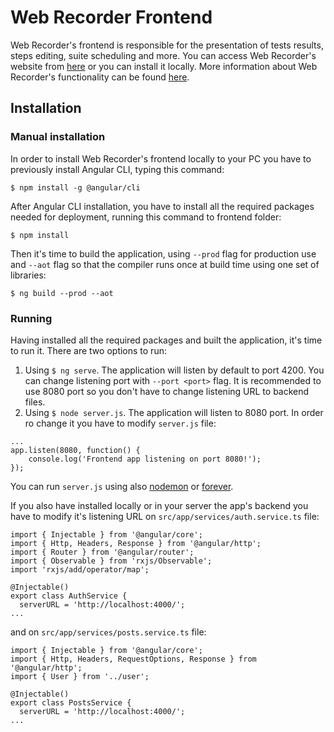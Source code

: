 # Web Recorder Frontend

Web Recorder's frontend is responsible for the presentation of tests results, steps editing, suite scheduling and more. You can access Web Recorder's website from [here](http://snf-750380.vm.okeanos.grnet.gr:8080) or you can install it locally. More information about Web Recorder's functionality can be found [here](http://snf-750380.vm.okeanos.grnet.gr:8080/documentation).

## Installation
### Manual installation
In order to install Web Recorder's frontend locally to your PC you have to previously install Angular CLI, typing this command:
```
$ npm install -g @angular/cli
```

After Angular CLI installation, you have to install all the required packages needed for deployment, running this command to frontend folder:
```
$ npm install
```

Then it's time to build the application, using `--prod` flag for production use and `--aot` flag so that the compiler runs once at build time using one set of libraries:
```
$ ng build --prod --aot
```

### Running
Having installed all the required packages and built the application, it's time to run it. There are two options to run:
1) Using `$ ng serve`. The application will listen by default to port 4200. You can change listening port with `--port <port>` flag. It is recommended to use 8080 port so you don't have to change listening URL to backend files.
2) Using `$ node server.js`. The application will listen to 8080 port. In order ro change it you have to modify `server.js` file:
```
...
app.listen(8080, function() {
    console.log('Frontend app listening on port 8080!');
});
```

You can run `server.js` using also [nodemon][nodemon] or [forever][forever].

[nodemon]: https://github.com/remy/nodemon
[forever]: https://www.npmjs.com/package/forever

If you also have installed locally or in your server the app's backend you have to modify it's listening URL on `src/app/services/auth.service.ts` file:
```
import { Injectable } from '@angular/core';
import { Http, Headers, Response } from '@angular/http';
import { Router } from '@angular/router';
import { Observable } from 'rxjs/Observable';
import 'rxjs/add/operator/map';

@Injectable()
export class AuthService {
  serverURL = 'http://localhost:4000/';
...
```
and on `src/app/services/posts.service.ts` file:
```
import { Injectable } from '@angular/core';
import { Http, Headers, RequestOptions, Response } from '@angular/http';
import { User } from '../user';

@Injectable()
export class PostsService {
  serverURL = 'http://localhost:4000/';
...
```
